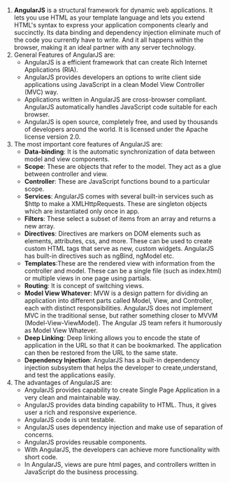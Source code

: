 1. **AngularJS** is a structural framework for dynamic web applications. It lets you use
HTML as your template language and lets you extend HTML's syntax to express your
application components clearly and succinctly. Its data binding and dependency
injection eliminate much of the code you currently have to write. And it all happens
within the browser, making it an ideal partner with any server technology.
2. General Features of AngularJS are:
   * AngularJS is a efficient framework that can create Rich Internet Applications (RIA).
   * AngularJS provides developers an options to write client side applications 
using JavaScript in a clean Model View Controller (MVC) way.
   * Applications written in AngularJS are cross-browser compliant. AngularJS
automatically handles JavaScript code suitable for each browser.
   * AngularJS is open source, completely free, and used by thousands of
developers around the world. It is licensed under the Apache license version
2.0.
3. The most important core features of AngularJS are:
   * **Data-binding**: It is the automatic synchronization of data between model and
view components.
   * **Scope**: These are objects that refer to the model. They act as a glue between
controller and view.
   * **Controller**: These are JavaScript functions bound to a particular scope.
   * **Services**: AngularJS comes with several built-in services such as $http to
make a XMLHttpRequests. These are singleton objects which are instantiated
only once in app.
   * **Filters**: These select a subset of items from an array and returns a new array.
   * **Directives**: Directives are markers on DOM elements such as elements,
attributes, css, and more. These can be used to create custom HTML tags that
serve as new, custom widgets. AngularJS has built-in directives such as
ngBind, ngModel etc.
   * **Templates**:These are the rendered view with information from the controller
and model. These can be a single file (such as index.html) or multiple views
in one page using partials.
   * **Routing**: It is concept of switching views.
   * **Model View Whatever**: MVW is a design pattern for dividing an application
into different parts called Model, View, and Controller, each with distinct
responsibilities. AngularJS does not implement MVC in the traditional sense,
but rather something closer to MVVM (Model-View-ViewModel). The Angular
JS team refers it humorously as Model View Whatever.
   * **Deep Linking**: Deep linking allows you to encode the state of application in
the URL so that it can be bookmarked. The application can then be restored
from the URL to the same state.
   * **Dependency Injection**: AngularJS has a built-in dependency injection
subsystem that helps the developer to create,understand, and test the
applications easily.
4. The advantages of AngularJS are:
   * AngularJS provides capability to create Single Page Application in a very clean
and maintainable way.
   * AngularJS provides data binding capability to HTML. Thus, it gives user a rich
and responsive experience.
   * AngularJS code is unit testable.
   * AngularJS uses dependency injection and make use of separation of concerns.
   * AngularJS provides reusable components.
   * With AngularJS, the developers can achieve more functionality with short
code.
   * In AngularJS, views are pure html pages, and controllers written in JavaScript
do the business processing.
